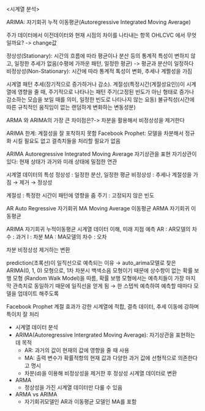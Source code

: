 <시계열 분석>


ARIMA: 자기회귀 누적 이동평균(Autoregressive Integrated Moving Average)

주가 데이터에서 이전데이터와 현재 시점의 차이를 나타내는 항목 OHLCVC 에서 무엇일까요? -> change값

정상성(Stationary): 시간의 흐름에 따라 평균이나 분산 등의 통계적 특성이 변하지 않고, 일정한 추세가 없음(수평에 가까운 패턴, 일정한 평균) -> 평균과 분산이 일정하다
비정상성(Non-Stationary): 시간에 따라 통계적 톡성이 변화, 추세나 계쩔성을 가짐


시계열 패턴
추세(장기적으로 증가하거나 감소). 
계절성(특정시간(계절성요인))이 시계열에 영향을 줄 때, 주기적으로 나타나는 패턴
주기(고정된 빈도가 아닌 형태로 증가나 감소하는 모습을 보일 때를 의미, 일정한 빈도로 나타나지 않는 요동)
불규칙성(시간에 따른 규칙적인 움직임이 없는 랜덤하게 변화하는 변동성분)

ARMA 와 ARIMA의 가장 큰 차이점은?-> 차분을 활용해서 비정상성을 제거한다

ARIMA 한계: 계절성을 잘 포착하지 못함
Facebook Prophet: 모델을 차분해서 정규화 시킬 필요도 없고 결측치들을 처리할 필요가 없음

ARIMA
Autoregressive Integrated Moving Average
자기상관을 표현
자기상관이 있다: 현재 상태가 과거와 미래 상태에 밀접한 연관

시계열 데이터의 특성
정상성 : 일정한 분산, 일정한 평균
비정상성 : 추세나 계절성을 가짐 → 제거 → 정상성

계절성 : 특정한 시간이 패턴에 영향을 줌
주기 : 고정되지 않은 빈도

AR Auto Regressive 자기회귀
MA Moving Average 이동평균
ARMA 자기회귀 이동평균

ARIMA 자기회귀 누적이동평균
시계열 데이터 이해, 미래 지점 예측
AR : AR모델의 차수 : 과거
I : 차분
MA : MA모델의 차수 : 오차

차분
비정상성 제거하는 변환

prediction(초록선)이 일직선으로 예측되는 이유
→ auto_arima모델로 찾은 ARIMA(0, 1, 0) 모형으로, 1차 차분시 백색소음 모형이기 때문에 상수항이 없는 확률 보행 모형 (Random Walk Model)을 따름,
확률 보행 모형에서는 예측치들이 가장 마지막 관측치로 동일하기 때문에 일직선을 얻게 됨
→ 한 스텝씩 예측하여 예측할 때마다 모델을 업데이트 해주도록

Facebook Prophet
계절 효과가 강한 시계열에 적합, 결측 데이터, 추세 이동에 강하며 특이치 잘 처리

- 시계열 데이터 분석
- ARIMA(Autoregressive Intergrated Moving Average): 자기상관을 표현하는데 목적
  - AR: 과거의 값이 현재의 값에 영향을 줄 때 사용
  - MA: 출력 변수가 확률적항의 현재 값과 다양한 과거 값에 선형적으로 의존한다고 명시
  - 차분(d)을 이용해 비정상성을 제거한 후 정상성 시계열 데이터로 변환
- ARMA
  - 정상성을 가진 시계열 데이터만 다룰 수 있음
- ARMA vs ARIMA
  - 자기회귀모델인 AR과 이동평균 모델인 MA를 포함
